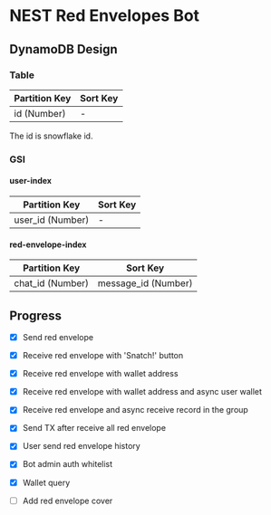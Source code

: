 # NEST Red Envelopes Bot

## DynamoDB Design

### Table 

| Partition Key | Sort Key |
|---------------|----------|
| id (Number)   | -        |

The id is snowflake id.

### GSI

#### user-index

| Partition Key    | Sort Key |
|------------------|----------|
| user_id (Number) | -        |

#### red-envelope-index

| Partition Key    | Sort Key            |
|------------------|---------------------|
| chat_id (Number) | message_id (Number) |

## Progress

- [x] Send red envelope
- [x] Receive red envelope with 'Snatch!' button
- [x] Receive red envelope with wallet address
- [x] Receive red envelope with wallet address and async user wallet
- [x] Receive red envelope and async receive record in the group
- [x] Send TX after receive all red envelope 
- [x] User send red envelope history
- [x] Bot admin auth whitelist
- [x] Wallet query 
- [ ] Add red envelope cover 

